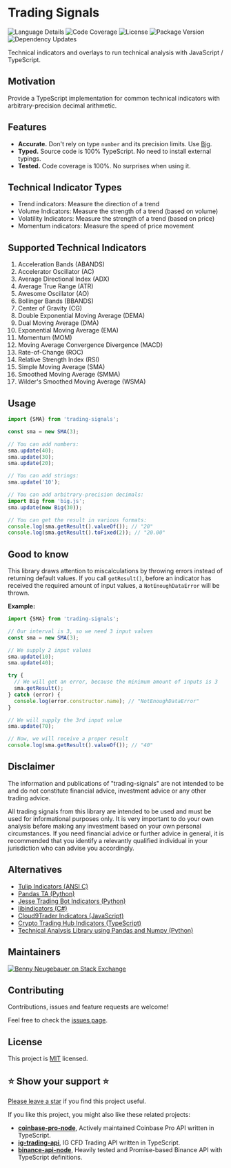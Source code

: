 # Trading Signals

![Language Details](https://img.shields.io/github/languages/top/bennycode/trading-signals) ![Code Coverage](https://img.shields.io/codecov/c/github/bennycode/trading-signals/main) ![License](https://img.shields.io/npm/l/trading-signals.svg) ![Package Version](https://img.shields.io/npm/v/trading-signals.svg) ![Dependency Updates](https://img.shields.io/david/bennycode/trading-signals.svg)

Technical indicators and overlays to run technical analysis with JavaScript / TypeScript.

## Motivation

Provide a TypeScript implementation for common technical indicators with arbitrary-precision decimal arithmetic.

## Features

- **Accurate.** Don't rely on type `number` and its precision limits. Use [Big][1].
- **Typed.** Source code is 100% TypeScript. No need to install external typings.
- **Tested.** Code coverage is 100%. No surprises when using it.

## Technical Indicator Types

- Trend indicators: Measure the direction of a trend
- Volume Indicators: Measure the strength of a trend (based on volume)
- Volatility Indicators: Measure the strength of a trend (based on price)
- Momentum indicators: Measure the speed of price movement

## Supported Technical Indicators

1. Acceleration Bands (ABANDS)
1. Accelerator Oscillator (AC)
1. Average Directional Index (ADX)
1. Average True Range (ATR)
1. Awesome Oscillator (AO)
1. Bollinger Bands (BBANDS)
1. Center of Gravity (CG)
1. Double Exponential Moving Average (DEMA)
1. Dual Moving Average (DMA)
1. Exponential Moving Average (EMA)
1. Momentum (MOM)
1. Moving Average Convergence Divergence (MACD)
1. Rate-of-Change (ROC)
1. Relative Strength Index (RSI)
1. Simple Moving Average (SMA)
1. Smoothed Moving Average (SMMA)
1. Wilder's Smoothed Moving Average (WSMA)

## Usage

```typescript
import {SMA} from 'trading-signals';

const sma = new SMA(3);

// You can add numbers:
sma.update(40);
sma.update(30);
sma.update(20);

// You can add strings:
sma.update('10');

// You can add arbitrary-precision decimals:
import Big from 'big.js';
sma.update(new Big(30));

// You can get the result in various formats:
console.log(sma.getResult().valueOf()); // "20"
console.log(sma.getResult().toFixed(2)); // "20.00"
```

## Good to know

This library draws attention to miscalculations by throwing errors instead of returning default values. If you call `getResult()`, before an indicator has received the required amount of input values, a `NotEnoughDataError` will be thrown.

**Example:**

```ts
import {SMA} from 'trading-signals';

// Our interval is 3, so we need 3 input values
const sma = new SMA(3);

// We supply 2 input values
sma.update(10);
sma.update(40);

try {
  // We will get an error, because the minimum amount of inputs is 3
  sma.getResult();
} catch (error) {
  console.log(error.constructor.name); // "NotEnoughDataError"
}

// We will supply the 3rd input value
sma.update(70);

// Now, we will receive a proper result
console.log(sma.getResult().valueOf()); // "40"
```

## Disclaimer

The information and publications of "trading-signals" are not intended to be and do not constitute financial advice, investment advice or any other trading advice.

All trading signals from this library are intended to be used and must be used for informational purposes only. It is very important to do your own analysis before making any investment based on your own personal circumstances. If you need financial advice or further advice in general, it is recommended that you identify a relevantly qualified individual in your jurisdiction who can advise you accordingly.

## Alternatives

- [Tulip Indicators (ANSI C)](https://github.com/TulipCharts/tulipindicators)
- [Pandas TA (Python)](https://github.com/twopirllc/pandas-ta)
- [Jesse Trading Bot Indicators (Python)](https://docs.jesse.trade/docs/indicators/reference.html)
- [libindicators (C#)](https://github.com/mgfx/libindicators)
- [Cloud9Trader Indicators (JavaScript)](https://github.com/Cloud9Trader/TechnicalIndicators)
- [Crypto Trading Hub Indicators (TypeScript)](https://github.com/anandanand84/technicalindicators)
- [Technical Analysis Library using Pandas and Numpy (Python)](https://github.com/bukosabino/ta)

## Maintainers

[![Benny Neugebauer on Stack Exchange][stack_exchange_bennycode_badge]][stack_exchange_bennycode_url]

## Contributing

Contributions, issues and feature requests are welcome!

Feel free to check the [issues page](https://github.com/bennycode/trading-signals/issues).

## License

This project is [MIT](./LICENSE) licensed.

## ⭐️ Show your support ⭐️

[Please leave a star](https://github.com/bennycode/trading-signals/stargazers) if you find this project useful.

If you like this project, you might also like these related projects:

- [**coinbase-pro-node**](https://github.com/bennycode/coinbase-pro-node), Actively maintained Coinbase Pro API written in TypeScript.
- [**ig-trading-api**](https://github.com/bennycode/ig-trading-api), IG CFD Trading API written in TypeScript.
- [**binance-api-node**](https://github.com/Ashlar/binance-api-node), Heavily tested and Promise-based Binance API with TypeScript definitions.

[1]: http://mikemcl.github.io/big.js/
[stack_exchange_bennycode_badge]: https://stackexchange.com/users/flair/203782.png?theme=default
[stack_exchange_bennycode_url]: https://stackexchange.com/users/203782/benny-neugebauer?tab=accounts
